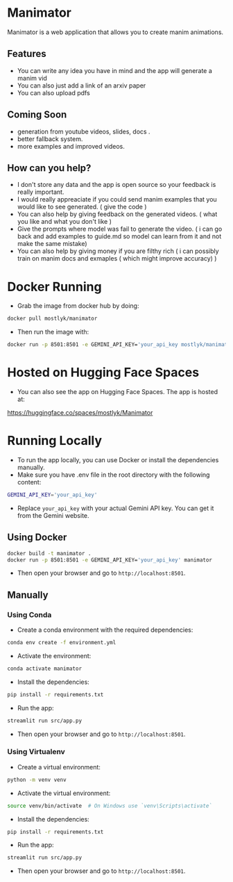 # Manimator
Manimator is a web application that allows you to create manim animations.

## Features
- You can write any idea you have in mind and the app will generate a manim vid
- You can also just add a link of an arxiv paper 
- You can also upload pdfs 

## Coming Soon
- generation from youtube videos, slides, docs .
- better fallback system.
- more examples and improved videos.

## How can you help?

- I don't store any data and the app is open source so your feedback is really important.
- I would really appreaciate if you could send manim examples that you would like to see generated. ( give the code )
- You can also help by giving feedback on the generated videos. ( what you like and what you don't like )
- Give the prompts where model was fail to generate the video. ( i can go back and add examples to guide.md so model can learn from it and not make the same mistake)
- You can also help by giving money if you are filthy rich ( i can possibly train on manim docs and exmaples ( which might improve accuracy) )




# Docker Running
- Grab the image from docker hub by doing:
```sh
docker pull mostlyk/manimator
```
- Then run the image with:
```sh
docker run -p 8501:8501 -e GEMINI_API_KEY='your_api_key mostlyk/manimator
```

# Hosted on Hugging Face Spaces
- You can also see the app on Hugging Face Spaces. The app is hosted at:

 https://huggingface.co/spaces/mostlyk/Manimator

# Running Locally

- To run the app locally, you can use Docker or install the dependencies manually.
- Make sure you have .env file in the root directory with the following content:
```sh
GEMINI_API_KEY='your_api_key'
```
- Replace `your_api_key` with your actual Gemini API key. You can get it from the Gemini website.

## Using Docker

```sh
docker build -t manimator .
docker run -p 8501:8501 -e GEMINI_API_KEY='your_api_key' manimator
```
- Then open your browser and go to `http://localhost:8501`.

## Manually
### Using Conda
- Create a conda environment with the required dependencies:
```sh
conda env create -f environment.yml
```
- Activate the environment:
```sh
conda activate manimator
```
- Install the dependencies:
```sh
pip install -r requirements.txt
```
- Run the app:
```sh
streamlit run src/app.py
```
- Then open your browser and go to `http://localhost:8501`.
### Using Virtualenv
- Create a virtual environment:
```sh
python -m venv venv
```
- Activate the virtual environment:
```sh
source venv/bin/activate  # On Windows use `venv\Scripts\activate`
```
- Install the dependencies:
```sh
pip install -r requirements.txt
```
- Run the app:
```sh
streamlit run src/app.py
```
- Then open your browser and go to `http://localhost:8501`.

